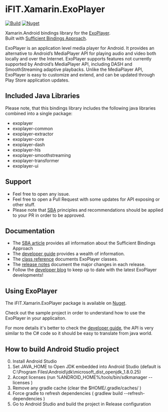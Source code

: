 # iFIT.Xamarin.ExoPlayer
[![Build](https://github.com/ifit/iFIT.Xamarin.ExoPlayer/actions/workflows/build_and_publish_nuget.yml/badge.svg?branch=release)][Build] 
[![Nuget](https://img.shields.io/nuget/v/iFIT.Xamarin.ExoPlayer)][Nuget]

Xamarin.Android bindings library for the [ExoPlayer][].  
Built with [Sufficient Bindings Approach][SBA article].

ExoPlayer is an application level media player for Android. It provides an
alternative to Android’s MediaPlayer API for playing audio and video both
locally and over the Internet. ExoPlayer supports features not currently
supported by Android’s MediaPlayer API, including DASH and SmoothStreaming
adaptive playbacks. Unlike the MediaPlayer API, ExoPlayer is easy to customize
and extend, and can be updated through Play Store application updates.

## Included Java Libraries

Please note, that this bindings library includes the following java libraries combined into a single package:
* exoplayer
* exoplayer-common
* exoplayer-extractor
* exoplayer-core
* exoplayer-dash
* exoplayer-hls
* exoplayer-smoothstreaming
* exoplayer-transformer
* exoplayer-ui

## Support

* Feel free to open any issue.
* Feel free to open a Pull Request with some updates for API exposing or other stuff.
* Please note that [SBA][SBA article] principles and recommendations should be applied to your PR in order to be approved.

## Documentation ##

* The [SBA article][] provides all information about the Sufficient Bindings Approach
* The [developer guide][] provides a wealth of information.
* The [class reference][] documents ExoPlayer classes.
* The [release notes][] document the major changes in each release.
* Follow the [developer blog][] to keep up to date with the latest ExoPlayer
  developments!

## Using ExoPlayer ##

The iFIT.Xamarin.ExoPlayer package is available on [Nuget][].

Check out the sample project in order to understand how to use the ExoPlayer in your applicaiton.

For more details it's better to check the [developer guide][], the API is very similar to the C# code so it should be easy to translate from java world.

[ExoPlayer]: https://exoplayer.dev
[Build]: https://github.com/ifit/iFIT.Xamarin.ExoPlayer/actions/workflows/build_and_publish_nuget.yml
[Nuget]: https://www.nuget.org/packages/iFIT.Xamarin.ExoPlayer
[SBA article]: https://saratsin.medium.com/how-to-bind-a-complex-android-library-for-xamarin-with-sba-9a4a8ec0c65f
[developer guide]: https://google.github.io/ExoPlayer/guide.html
[class reference]: https://google.github.io/ExoPlayer/doc/reference
[release notes]: https://github.com/google/ExoPlayer/blob/release-v2/RELEASENOTES.md
[developer blog]: https://medium.com/google-exoplayer

## How to build  Android Studio project ##

0. Install Android Studio
1. Set JAVA_HOME to Open JDK embedded into Android Studio (default is C:\Program Files\Android\jdk\microsoft_dist_openjdk_1.8.0.25)
2. Accept licenses (run %ANDROID_HOME%/tools/bin/sdkmanager --licenses )
3. Remove any gradle cache (clear the $HOME/.gradle/caches/ )
4. Force gradle to refresh dependencies ( gradlew build --refresh-dependencies )
5. Go to Android Studio and build the project in Release configuration